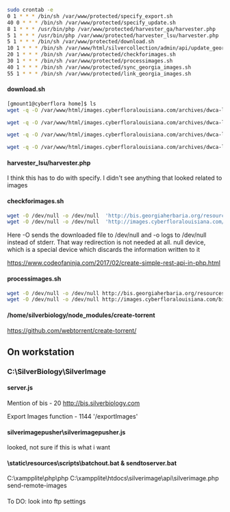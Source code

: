 


```bash
sudo crontab -e 
0 1 * * * /bin/sh /var/www/protected/specify_export.sh
40 0 * * * /bin/sh /var/www/protected/specify_update.sh
8 1 * * * /usr/bin/php /var/www/protected/harvester_ga/harvester.php
5 1 * * * /usr/bin/php /var/www/protected/harvester_lsu/harvester.php
5 1 * * * /bin/sh /var/www/protected/download.sh
10 1 * * * /bin/sh /var/www/html/silvercollection/admin/api/update_georgia_data.sh
20 1 * * * /bin/sh /var/www/protected/checkforimages.sh
30 1 * * * /bin/sh /var/www/protected/processimages.sh
40 1 * * * /bin/sh /var/www/protected/sync_georgia_images.sh
55 1 * * * /bin/sh /var/www/protected/link_georgia_images.sh
```

#### download.sh
```bash
[gmount1@cyberflora home]$ ls
wget -q -O /var/www/html/images.cyberfloralouisiana.com/archives/dwca-lsu/lsu-mycoportal.zip 'http://mycoportal.org/portal/webservices/dwc/dwcapubhandler.php?collid=15';

wget -q -O /var/www/html/images.cyberfloralouisiana.com/archives/dwca-lsu/lsu-macroalgae.zip 'http://macroalgae.org/portal/webservices/dwc/dwcapubhandler.php?collid=23';

wget -q -O /var/www/html/images.cyberfloralouisiana.com/archives/dwca-lsu/lsu-lichenportal.zip 'http://lichenportal.org/portal/webservices/dwc/dwcapubhandler.php?collid=37';

wget -q -O /var/www/html/images.cyberfloralouisiana.com/archives/dwca-lsu/lsu-bryophyteportal.zip  'http://bryophyteportal.org/portal/webservices/dwc/dwcapubhandler.php?collid=18'
```

#### harvester_lsu/harvester.php

I think this has to do with specify. I didn't see anything that looked related to images

#### checkforimages.sh

```bash
wget -O /dev/null -o /dev/null  'http://bis.georgiaherbaria.org/resources/api/api.php?cmd=imageLoadFromIncoming&storageDeviceId=1';
wget -O /dev/null -o /dev/null  'http://images.cyberfloralouisiana.com/bis/resources/api/api.php?cmd=imageLoadFromIncoming&storageDeviceId=1';
```

Here -O sends the downloaded file to /dev/null and -o logs to /dev/null instead of stderr. That way redirection is not needed at all.
null device, which is a special device which discards the information written to it

https://www.codeofaninja.com/2017/02/create-simple-rest-api-in-php.html


#### processimages.sh

```bash
wget -O /dev/null -o /dev/null http://bis.georgiaherbaria.org/resources/api/api.php?cmd=processQueue
wget -O /dev/null -o /dev/null http://images.cyberfloralouisiana.com/bis/resources/api/api.php?cmd=processQueue
```

#### /home/silverbiology/node_modules/create-torrent
https://github.com/webtorrent/create-torrent/


## On workstation

### C:\SilverBiology\SilverImage

#### server.js

Mention of bis
    - 20 http://bis.silverbiology.com

Export Images function
    - 1144 '/exportImages'

#### silverimagepusher\silverimagepusher.js
looked, not sure if this is what i want

#### \static\resources\scripts\batchout.bat & sendtoserver.bat

C:\xampplite\php\php C:\xampplite\htdocs\silverimage\api\silverimage.php send-remote-images

#### 


To DO:
look into ftp settings